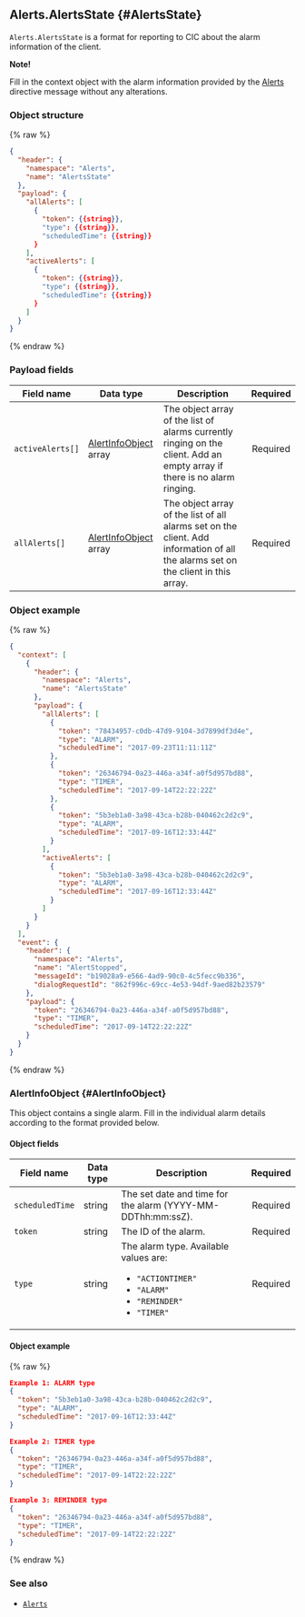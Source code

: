 ## Alerts.AlertsState {#AlertsState}
`Alerts.AlertsState` is a format for reporting to CIC about the alarm information of the client.

<div class="note">
  <p><strong>Note!</strong></p>
  <p>Fill in the context object with the alarm information provided by the <a href="/Develop/References/MessageInterfaces/Alerts.md">Alerts</a> directive message without any alterations.</p>
</div>

### Object structure
{% raw %}

```json
{
  "header": {
    "namespace": "Alerts",
    "name": "AlertsState"
  },
  "payload": {
    "allAlerts": [
      {
        "token": {{string}},
        "type": {{string}},
        "scheduledTime": {{string}}
      }
    ],
    "activeAlerts": [
      {
        "token": {{string}},
        "type": {{string}},
        "scheduledTime": {{string}}
      }
    ]
  }
}
```

{% endraw %}


### Payload fields

| Field name       | Data type    | Description                     | Required |
|---------------|---------|-----------------------------|:---------:|
| `activeAlerts[]` | [AlertInfoObject](#AlertInfoObject) array | The object array of the list of alarms currently ringing on the client. Add an empty array if there is no alarm ringing.  | Required |
| `allAlerts[]`    | [AlertInfoObject](#AlertInfoObject) array | The object array of the list of all alarms set on the client. Add information of all the alarms set on the client in this array.    | Required |

### Object example

{% raw %}

```json
{
  "context": [
    {
      "header": {
        "namespace": "Alerts",
        "name": "AlertsState"
      },
      "payload": {
        "allAlerts": [
          {
            "token": "78434957-c0db-47d9-9104-3d7899df3d4e",
            "type": "ALARM",
            "scheduledTime": "2017-09-23T11:11:11Z"
          },
          {
            "token": "26346794-0a23-446a-a34f-a0f5d957bd88",
            "type": "TIMER",
            "scheduledTime": "2017-09-14T22:22:22Z"
          },
          {
            "token": "5b3eb1a0-3a98-43ca-b28b-040462c2d2c9",
            "type": "ALARM",
            "scheduledTime": "2017-09-16T12:33:44Z"
          }
        ],
        "activeAlerts": [
          {
            "token": "5b3eb1a0-3a98-43ca-b28b-040462c2d2c9",
            "type": "ALARM",
            "scheduledTime": "2017-09-16T12:33:44Z"
          }
        ]
      }
    }
  ],
  "event": {
    "header": {
      "namespace": "Alerts",
      "name": "AlertStopped",
      "messageId": "b19028a9-e566-4ad9-90c0-4c5fecc9b336",
      "dialogRequestId": "862f996c-69cc-4e53-94df-9aed82b23579"
    },
    "payload": {
      "token": "26346794-0a23-446a-a34f-a0f5d957bd88",
      "type": "TIMER",
      "scheduledTime": "2017-09-14T22:22:22Z"
    }
  }
}
```

{% endraw %}

### AlertInfoObject {#AlertInfoObject}
This object contains a single alarm. Fill in the individual alarm details according to the format provided below.

#### Object fields

| Field name       | Data type    | Description                     | Required |
|---------------|---------|-----------------------------|:---------:|
| `scheduledTime` | string | The set date and time for the alarm (YYYY-MM-DDThh:mm:ssZ).   | Required |
| `token`         | string | The ID of the alarm.                   | Required |
| `type`          | string | The alarm type. Available values are: <ul><li><code>"ACTIONTIMER"</code></li><li><code>"ALARM"</code></li><li><code>"REMINDER"</code></li><li><code>"TIMER"</code></li></ul>  | Required |

#### Object example

{% raw %}

```json
Example 1: ALARM type
{
  "token": "5b3eb1a0-3a98-43ca-b28b-040462c2d2c9",
  "type": "ALARM",
  "scheduledTime": "2017-09-16T12:33:44Z"
}

Example 2: TIMER type
{
  "token": "26346794-0a23-446a-a34f-a0f5d957bd88",
  "type": "TIMER",
  "scheduledTime": "2017-09-14T22:22:22Z"
}

Example 3: REMINDER type
{
  "token": "26346794-0a23-446a-a34f-a0f5d957bd88",
  "type": "TIMER",
  "scheduledTime": "2017-09-14T22:22:22Z"
}

```

{% endraw %}

### See also
* [`Alerts`](/Develop/References/MessageInterfaces/Alerts.md)
